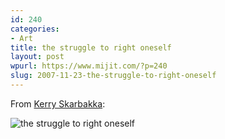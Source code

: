 ```yaml
---
id: 240
categories:
- Art
title: the struggle to right oneself
layout: post
wpurl: https://www.mijit.com/?p=240
slug: 2007-11-23-the-struggle-to-right-oneself
---
```

<p>From <a href="https://www.photoeye.com/gallery/forms/index.cfm?image=1&id=193242&imagePosition=1&Door=2&Portfolio=Portfolio2&Gallery=2&Page=">Kerry Skarbakka</a>:</p>
<img src='{{ "/" | relative_url }}images/2007/11/image1_h240xw500.jpg' alt='the struggle to right oneself' />
